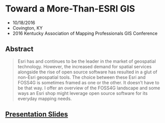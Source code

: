 # Toward a More-Than-ESRI GIS

- 10/18/2016
- Covington, KY
- 2016 Kentucky Association of Mapping Professionals GIS Conference

## Abstract
> Esri has and continues to be the leader in the market of geospatial technology. However, the
increased demand for spatial services alongside the rise of open source software has resulted in a glut of
non-Esri geospatial tools. The choice between these Esri and FOSS4G is sometimes framed as one or the
other. It doesn’t have to be that way. I offer an overview of the FOSS4G landscape and some ways an
Esri shop might leverage open source software for its everyday mapping needs.

## [Presentation Slides](http://slides.com/maptastik/toward-a-more-than-esri-gis)
